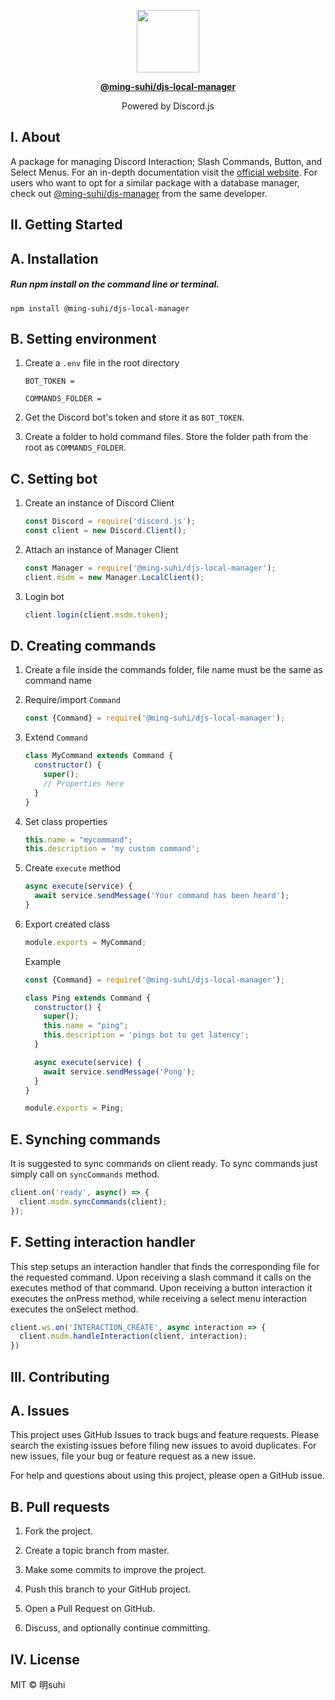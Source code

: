 <p align="center">
  <img src="https://raw.githubusercontent.com/ming-suhi/ming-suhi/master/djs-local-manager.svg" width="100" align="center" />
</p>

<p align="center">
  <a href="https://github.com/ming-suhi/djs-local-manager" target="_blank">
    <strong>@ming-suhi/djs-local-manager</strong>
  </a>
</p>

<p align="center">Powered by Discord.js</p>


## I. About
A package for managing Discord Interaction; Slash Commands, Button, and Select Menus. For an in-depth documentation visit the <a href="https://ming-suhi.github.io/djs-local-manager/" target="_blank">official website</a>. For users who want to opt for a similar package with a database manager, check out <a href="https://github.com/ming-suhi/djs-manager" target="_blank">@ming-suhi/djs-manager</a> from the same developer. 


## II. Getting Started

## A. Installation

##### Run npm install on the command line or terminal.
```
npm install @ming-suhi/djs-local-manager
```


## B. Setting environment

1. Create a `.env` file in the root directory

    ```env
    BOT_TOKEN = 

    COMMANDS_FOLDER =
    ```

2. Get the Discord bot's token and store it as `BOT_TOKEN`.

3. Create a folder to hold command files. Store the folder path from the root as `COMMANDS_FOLDER`.


## C. Setting bot

1. Create an instance of Discord Client
    ```js
    const Discord = require('discord.js');
    const client = new Discord.Client();
    ```

2. Attach an instance of Manager Client
    ```js
    const Manager = require('@ming-suhi/djs-local-manager');
    client.msdm = new Manager.LocalClient();
    ```

3. Login bot
    ```js
    client.login(client.msdm.token);
    ```

## D. Creating commands

1. Create a file inside the commands folder, file name must be the same as command name

2. Require/import `Command`
    ```js
    const {Command} = require('@ming-suhi/djs-local-manager');
    ```

3. Extend `Command`
    ```js
    class MyCommand extends Command {
      constructor() {
        super();
        // Properties here
      }
    }
    ```

4. Set class properties
    ```js
    this.name = "mycommand";
    this.description = 'my custom command';
    ```

5. Create `execute` method
    ```js
    async execute(service) {
      await service.sendMessage('Your command has been heard');
    }
    ```

6. Export created class
    ```js
    module.exports = MyCommand;
    ```

    Example
    ```js
    const {Command} = require('@ming-suhi/djs-local-manager');

    class Ping extends Command {
      constructor() {
        super();
        this.name = "ping";
        this.description = 'pings bot to get latency';
      }

      async execute(service) {
        await service.sendMessage('Pong');
      }
    }

    module.exports = Ping;
    ```


## E. Synching commands

It is suggested to sync commands on client ready. To sync commands just simply call on `syncCommands` method.

```js
client.on('ready', async() => {
  client.msdm.syncCommands(client);
});
```


## F. Setting interaction handler

This step setups an interaction handler that finds the corresponding file for the requested command. Upon receiving a slash command it calls on the executes method of that command. Upon receiving a button interaction it executes the onPress method, while receiving a select menu interaction executes the onSelect method.

```js
client.ws.on('INTERACTION_CREATE', async interaction => {
  client.msdm.handleInteraction(client, interaction);
})
```


## III. Contributing
## A. Issues
This project uses GitHub Issues to track bugs and feature requests. Please search the existing issues before filing new issues to avoid duplicates. For new issues, file your bug or feature request as a new issue.

For help and questions about using this project, please open a GitHub issue.

## B. Pull requests

1. Fork the project.

2. Create a topic branch from master.

3. Make some commits to improve the project.

4. Push this branch to your GitHub project.

5. Open a Pull Request on GitHub.

6. Discuss, and optionally continue committing.


## IV. License
MIT © 明suhi

